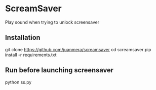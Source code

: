 # ScreamSaver
Play sound when trying to unlock screensaver

## Installation
git clone https://github.com/juanmera/screamsaver
cd screamsaver
pip install -r requirements.txt

## Run before launching screensaver
python ss.py
